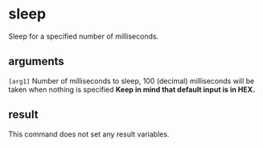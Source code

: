 # sleep

Sleep for a specified number of milliseconds.

## arguments

`[arg1]` Number of milliseconds to sleep, 100 (decimal) milliseconds will be taken when nothing is specified **Keep in mind that default input is in HEX.**

## result

This command does not set any result variables.
